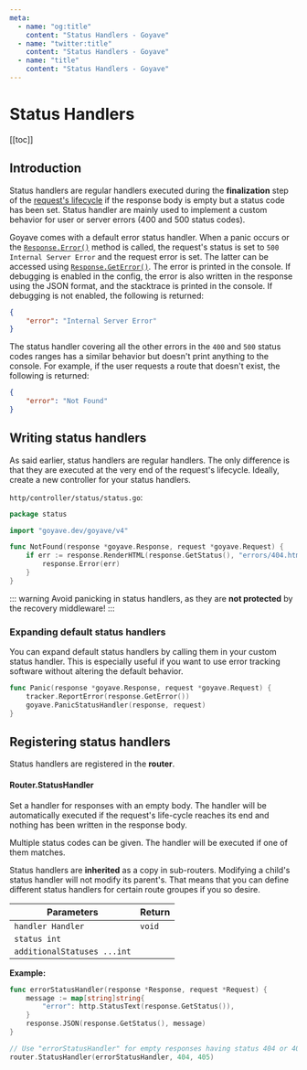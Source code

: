 ```yaml
---
meta:
  - name: "og:title"
    content: "Status Handlers - Goyave"
  - name: "twitter:title"
    content: "Status Handlers - Goyave"
  - name: "title"
    content: "Status Handlers - Goyave"
---
```


# Status Handlers

<Badge text="Since v2.4.0"/>

[[toc]]

## Introduction

Status handlers are regular handlers executed during the **finalization** step of the [request's lifecycle](../architecture-concepts.html#requests) if the response body is empty but a status code has been set. Status handler are mainly used to implement a custom behavior for user or server errors (400 and 500 status codes).

Goyave comes with a default error status handler. When a panic occurs or the [`Response.Error()`](../basics/responses.html#response-error) method is called, the request's status is set to `500 Internal Server Error` and the request error is set. The latter can be accessed using [`Response.GetError()`](../basics/responses.html#response-geterror). The error is printed in the console. If debugging is enabled in the config, the error is also written in the response using the JSON format, and the stacktrace is printed in the console. If debugging is not enabled, the following is returned:

``` json
{
    "error": "Internal Server Error"
}
```

The status handler covering all the other errors in the `400` and `500` status codes ranges has a similar behavior but doesn't print anything to the console. For example, if the user requests a route that doesn't exist, the following is returned:

``` json
{
    "error": "Not Found"
}
```

## Writing status handlers

As said earlier, status handlers are regular handlers. The only difference is that they are executed at the very end of the request's lifecycle. Ideally, create a new controller for your status handlers.

`http/controller/status/status.go`:
``` go
package status

import "goyave.dev/goyave/v4"

func NotFound(response *goyave.Response, request *goyave.Request) {
    if err := response.RenderHTML(response.GetStatus(), "errors/404.html", nil); err != nil {
        response.Error(err)
    }
}
```

::: warning
Avoid panicking in status handlers, as they are **not protected** by the recovery middleware!
:::

### Expanding default status handlers

You can expand default status handlers by calling them in your custom status handler. This is especially useful if you want to use error tracking software without altering the default behavior.

```go
func Panic(response *goyave.Response, request *goyave.Request) {
    tracker.ReportError(response.GetError())
    goyave.PanicStatusHandler(response, request)
}
```

## Registering status handlers

Status handlers are registered in the **router**.

#### Router.StatusHandler

Set a handler for responses with an empty body. The handler will be automatically executed if the request's life-cycle reaches its end and nothing has been written in the response body.

Multiple status codes can be given. The handler will be executed if one of them matches.

Status handlers are **inherited** as a copy in sub-routers. Modifying a child's status handler will not modify its parent's. That means that you can define different status handlers for certain route groupes if you so desire.

| Parameters                  | Return |
|-----------------------------|--------|
| `handler Handler`           | `void` |
| `status int`                |        |
| `additionalStatuses ...int` |        |

**Example:**
``` go
func errorStatusHandler(response *Response, request *Request) {
	message := map[string]string{
		"error": http.StatusText(response.GetStatus()),
	}
	response.JSON(response.GetStatus(), message)
}

// Use "errorStatusHandler" for empty responses having status 404 or 405.
router.StatusHandler(errorStatusHandler, 404, 405)
```
